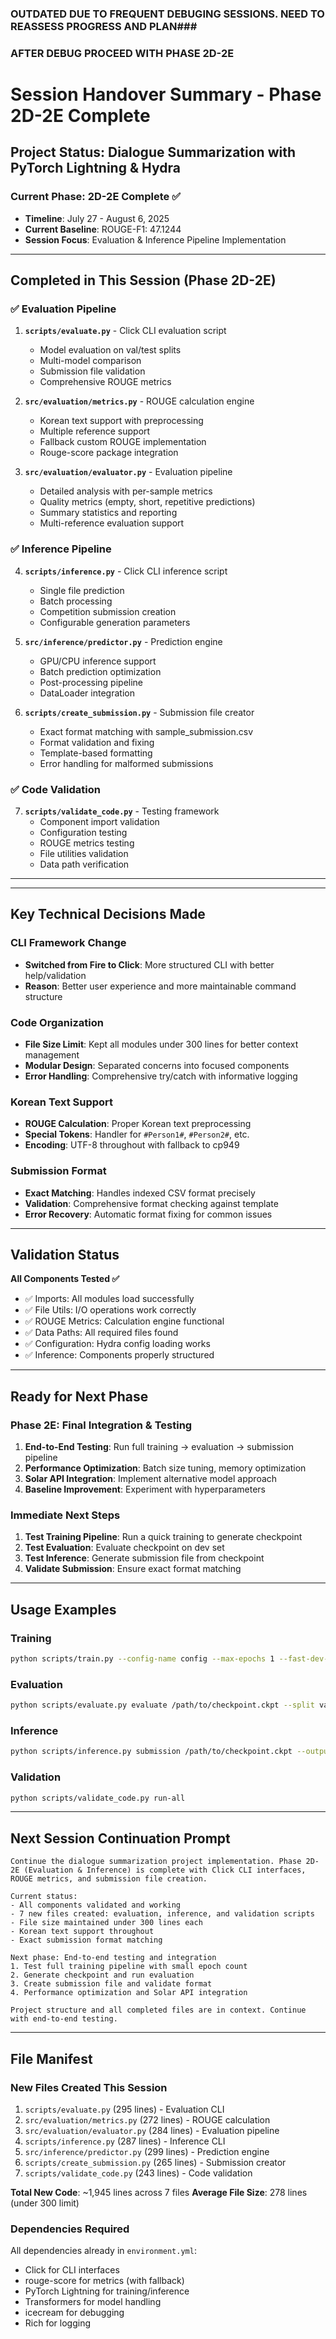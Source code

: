 ### OUTDATED DUE TO FREQUENT DEBUGING SESSIONS. NEED TO REASSESS PROGRESS AND PLAN###
### AFTER DEBUG PROCEED WITH PHASE 2D-2E ###
# Session Handover Summary - Phase 2D-2E Complete

## **Project Status: Dialogue Summarization with PyTorch Lightning & Hydra**

### **Current Phase: 2D-2E Complete ✅**
- **Timeline**: July 27 - August 6, 2025
- **Current Baseline**: ROUGE-F1: 47.1244
- **Session Focus**: Evaluation & Inference Pipeline Implementation

---

## **Completed in This Session (Phase 2D-2E)**

### **✅ Evaluation Pipeline**
1. **`scripts/evaluate.py`** - Click CLI evaluation script
   - Model evaluation on val/test splits
   - Multi-model comparison
   - Submission file validation
   - Comprehensive ROUGE metrics

2. **`src/evaluation/metrics.py`** - ROUGE calculation engine
   - Korean text support with preprocessing
   - Multiple reference support
   - Fallback custom ROUGE implementation
   - Rouge-score package integration

3. **`src/evaluation/evaluator.py`** - Evaluation pipeline
   - Detailed analysis with per-sample metrics
   - Quality metrics (empty, short, repetitive predictions)
   - Summary statistics and reporting
   - Multi-reference evaluation support

### **✅ Inference Pipeline**
4. **`scripts/inference.py`** - Click CLI inference script
   - Single file prediction
   - Batch processing
   - Competition submission creation
   - Configurable generation parameters

5. **`src/inference/predictor.py`** - Prediction engine
   - GPU/CPU inference support
   - Batch prediction optimization
   - Post-processing pipeline
   - DataLoader integration

6. **`scripts/create_submission.py`** - Submission file creator
   - Exact format matching with sample_submission.csv
   - Format validation and fixing
   - Template-based formatting
   - Error handling for malformed submissions

### **✅ Code Validation**
7. **`scripts/validate_code.py`** - Testing framework
   - Component import validation
   - Configuration testing
   - ROUGE metrics testing
   - File utilities validation
   - Data path verification

---


---

## **Key Technical Decisions Made**

### **CLI Framework Change**
- **Switched from Fire to Click**: More structured CLI with better help/validation
- **Reason**: Better user experience and more maintainable command structure

### **Code Organization**
- **File Size Limit**: Kept all modules under 300 lines for better context management
- **Modular Design**: Separated concerns into focused components
- **Error Handling**: Comprehensive try/catch with informative logging

### **Korean Text Support**
- **ROUGE Calculation**: Proper Korean text preprocessing
- **Special Tokens**: Handler for `#Person1#`, `#Person2#`, etc.
- **Encoding**: UTF-8 throughout with fallback to cp949

### **Submission Format**
- **Exact Matching**: Handles indexed CSV format precisely
- **Validation**: Comprehensive format checking against template
- **Error Recovery**: Automatic format fixing for common issues

---

## **Validation Status**

**All Components Tested ✅**
- ✅ Imports: All modules load successfully
- ✅ File Utils: I/O operations work correctly
- ✅ ROUGE Metrics: Calculation engine functional
- ✅ Data Paths: All required files found
- ✅ Configuration: Hydra config loading works
- ✅ Inference: Components properly structured

---

## **Ready for Next Phase**

### **Phase 2E: Final Integration & Testing**
1. **End-to-End Testing**: Run full training → evaluation → submission pipeline
2. **Performance Optimization**: Batch size tuning, memory optimization
3. **Solar API Integration**: Implement alternative model approach
4. **Baseline Improvement**: Experiment with hyperparameters

### **Immediate Next Steps**
1. **Test Training Pipeline**: Run a quick training to generate checkpoint
2. **Test Evaluation**: Evaluate checkpoint on dev set
3. **Test Inference**: Generate submission file from checkpoint
4. **Validate Submission**: Ensure exact format matching

---

## **Usage Examples**

### **Training**
```bash
python scripts/train.py --config-name config --max-epochs 1 --fast-dev-run
```

### **Evaluation**
```bash
python scripts/evaluate.py evaluate /path/to/checkpoint.ckpt --split val
```

### **Inference**
```bash
python scripts/inference.py submission /path/to/checkpoint.ckpt --output-file submission.csv
```

### **Validation**
```bash
python scripts/validate_code.py run-all
```

---

## **Next Session Continuation Prompt**

```
Continue the dialogue summarization project implementation. Phase 2D-2E (Evaluation & Inference) is complete with Click CLI interfaces, ROUGE metrics, and submission file creation.

Current status:
- All components validated and working
- 7 new files created: evaluation, inference, and validation scripts
- File size maintained under 300 lines each
- Korean text support throughout
- Exact submission format matching

Next phase: End-to-end testing and integration
1. Test full training pipeline with small epoch count
2. Generate checkpoint and run evaluation
3. Create submission file and validate format
4. Performance optimization and Solar API integration

Project structure and all completed files are in context. Continue with end-to-end testing.
```

---

## **File Manifest**

### **New Files Created This Session**
1. `scripts/evaluate.py` (295 lines) - Evaluation CLI
2. `src/evaluation/metrics.py` (272 lines) - ROUGE calculation
3. `src/evaluation/evaluator.py` (284 lines) - Evaluation pipeline
4. `scripts/inference.py` (287 lines) - Inference CLI
5. `src/inference/predictor.py` (299 lines) - Prediction engine
6. `scripts/create_submission.py` (265 lines) - Submission creator
7. `scripts/validate_code.py` (243 lines) - Code validation

**Total New Code**: ~1,945 lines across 7 files
**Average File Size**: 278 lines (under 300 limit)

### **Dependencies Required**
All dependencies already in `environment.yml`:
- Click for CLI interfaces
- rouge-score for metrics (with fallback)
- PyTorch Lightning for training/inference
- Transformers for model handling
- icecream for debugging
- Rich for logging